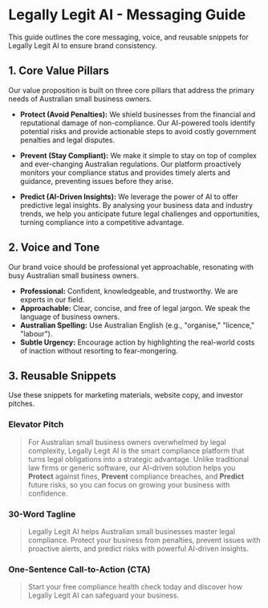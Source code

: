 # Legally Legit AI - Messaging Guide

This guide outlines the core messaging, voice, and reusable snippets for Legally Legit AI to ensure brand consistency.

## 1. Core Value Pillars

Our value proposition is built on three core pillars that address the primary needs of Australian small business owners.

*   **Protect (Avoid Penalties):** We shield businesses from the financial and reputational damage of non-compliance. Our AI-powered tools identify potential risks and provide actionable steps to avoid costly government penalties and legal disputes.

*   **Prevent (Stay Compliant):** We make it simple to stay on top of complex and ever-changing Australian regulations. Our platform proactively monitors your compliance status and provides timely alerts and guidance, preventing issues before they arise.

*   **Predict (AI-Driven Insights):** We leverage the power of AI to offer predictive legal insights. By analysing your business data and industry trends, we help you anticipate future legal challenges and opportunities, turning compliance into a competitive advantage.

## 2. Voice and Tone

Our brand voice should be professional yet approachable, resonating with busy Australian small business owners.

*   **Professional:** Confident, knowledgeable, and trustworthy. We are experts in our field.
*   **Approachable:** Clear, concise, and free of legal jargon. We speak the language of business owners.
*   **Australian Spelling:** Use Australian English (e.g., "organise," "licence," "labour").
*   **Subtle Urgency:** Encourage action by highlighting the real-world costs of inaction without resorting to fear-mongering.

## 3. Reusable Snippets

Use these snippets for marketing materials, website copy, and investor pitches.

### Elevator Pitch

> For Australian small business owners overwhelmed by legal complexity, Legally Legit AI is the smart compliance platform that turns legal obligations into a strategic advantage. Unlike traditional law firms or generic software, our AI-driven solution helps you **Protect** against fines, **Prevent** compliance breaches, and **Predict** future risks, so you can focus on growing your business with confidence.

### 30-Word Tagline

> Legally Legit AI helps Australian small businesses master legal compliance. Protect your business from penalties, prevent issues with proactive alerts, and predict risks with powerful AI-driven insights.

### One-Sentence Call-to-Action (CTA)

> Start your free compliance health check today and discover how Legally Legit AI can safeguard your business.

